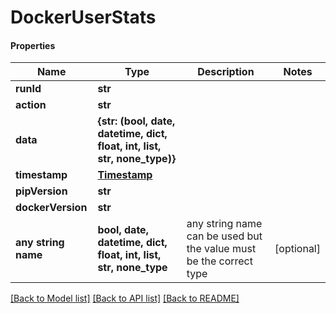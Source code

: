 # DockerUserStats

#### Properties
Name | Type | Description | Notes
------------ | ------------- | ------------- | -------------
**runId** | **str** |  | 
**action** | **str** |  | 
**data** | **{str: (bool, date, datetime, dict, float, int, list, str, none_type)}** |  | 
**timestamp** | [**Timestamp**](Timestamp.md) |  | 
**pipVersion** | **str** |  | 
**dockerVersion** | **str** |  | 
**any string name** | **bool, date, datetime, dict, float, int, list, str, none_type** | any string name can be used but the value must be the correct type | [optional]

[[Back to Model list]](../README.md#documentation-for-models) [[Back to API list]](../README.md#documentation-for-api-endpoints) [[Back to README]](../README.md)

